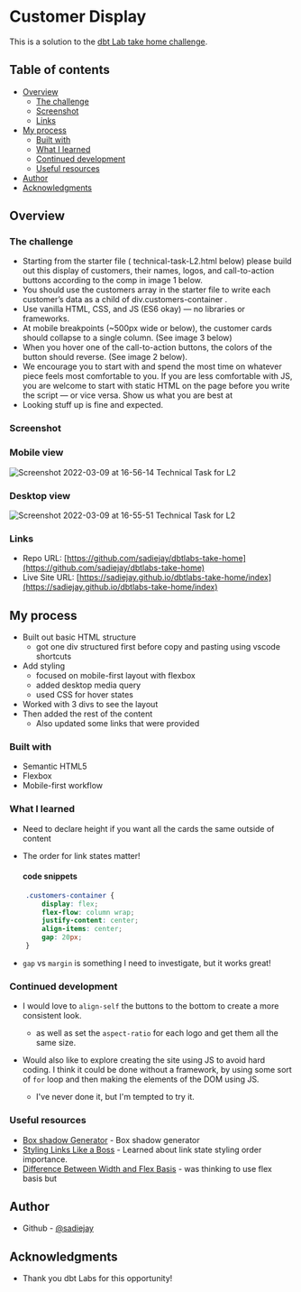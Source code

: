 # Customer Display


This is a solution to the [dbt Lab take home challenge](#). 

## Table of contents

- [Overview](#overview)
  - [The challenge](#the-challenge)
  - [Screenshot](#screenshot)
  - [Links](#links)
- [My process](#my-process)
  - [Built with](#built-with)
  - [What I learned](#what-i-learned)
  - [Continued development](#continued-development)
  - [Useful resources](#useful-resources)
- [Author](#author)
- [Acknowledgments](#acknowledgments)


## Overview

### The challenge
- Starting from the starter file ( technical-task-L2.html below) please build out this display of customers, their names, logos, and call-to-action buttons according to the comp in image 1 below.
- You should use the customers array in the starter file to write each customer’s data as a child of div.customers-container .
- Use vanilla HTML, CSS, and JS (ES6 okay) — no libraries or frameworks.
- At mobile breakpoints (~500px wide or below), the customer cards should collapse to a single column. (See image 3 below)
- When you hover one of the call-to-action buttons, the colors of the button should reverse. (See image 2 below).
- We encourage you to start with and spend the most time on whatever piece feels most comfortable to you. If you are less comfortable with JS, you are welcome to start with static HTML on the page before you write the script — or vice versa. Show us what you are best at
- Looking stuff up is fine and expected.

### Screenshot
### Mobile view
![Screenshot 2022-03-09 at 16-56-14 Technical Task for L2](https://user-images.githubusercontent.com/19538219/157553712-aa840ba9-e0c0-4a12-b506-e59e70c074c4.png)

### Desktop view
![Screenshot 2022-03-09 at 16-55-51 Technical Task for L2](https://user-images.githubusercontent.com/19538219/157553745-e18ed897-376a-4812-a8ca-3d1286279b2d.png)




### Links

- Repo URL: [https://github.com/sadiejay/dbtlabs-take-home](https://github.com/sadiejay/dbtlabs-take-home)
- Live Site URL: [https://sadiejay.github.io/dbtlabs-take-home/index](https://sadiejay.github.io/dbtlabs-take-home/index)

## My process
- Built out basic HTML structure
    - got one div structured first before copy and pasting using vscode shortcuts
- Add styling
    - focused on mobile-first layout with flexbox
    - added desktop media query
    - used CSS for hover states
- Worked with 3 divs to see the layout
- Then added the rest of the content
    - Also updated some links that were provided

### Built with

- Semantic HTML5
- Flexbox
- Mobile-first workflow


### What I learned

- Need to declare height if you want all the cards the same outside of content
- The order for link states matter!

  #### code snippets

```css
    .customers-container {
        display: flex;
        flex-flow: column wrap;
        justify-content: center;
        align-items: center;
        gap: 20px;
    }
```
  - `gap` vs `margin` is something I need to investigate, but it works great!


### Continued development

- I would love to `align-self` the buttons to the bottom to create a more consistent look.
    - as well as set the `aspect-ratio` for each logo and get them all the same size.

- Would also like to explore creating the site using JS to avoid hard coding. I think it could be done without a framework, by using some sort of `for` loop and then making the elements of the DOM using JS.
    - I've never done it, but I'm tempted to try it.

### Useful resources

- [Box shadow Generator](https://html-css-js.com/css/generator/box-shadow/) - Box shadow generator
- [Styling Links Like a Boss](https://css-tricks.com/css-basics-styling-links-like-boss/) - Learned about link state styling order importance.
- [Difference Between Width and Flex Basis](https://mastery.games/post/the-difference-between-width-and-flex-basis/) - was thinking to use flex basis but 

## Author

- Github - [@sadiejay](https://github.com/sadiejay)


## Acknowledgments
 - Thank you dbt Labs for this opportunity!
